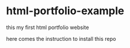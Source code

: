 # html-portfolio-example
this my first html portfolio website

here comes the instruction to install this repo
